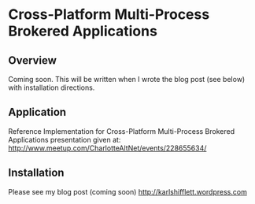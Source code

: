 # Cross-Platform Multi-Process Brokered Applications

## Overview
Coming soon.  This will be written when I wrote the blog post (see below) with installation directions.

## Application

Reference Implementation for Cross-Platform Multi-Process Brokered Applications presentation given at: http://www.meetup.com/CharlotteAltNet/events/228655634/

## Installation

Please see my blog post (coming soon) http://karlshifflett.wordpress.com
